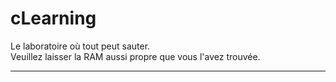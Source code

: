# cLearning

Le laboratoire où tout peut sauter.  
Veuillez laisser la RAM aussi propre que vous l'avez trouvée.

---
